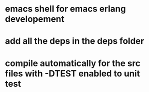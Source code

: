 emacs shell for emacs erlang developement
==========

# add all the deps in the deps folder
# compile automatically for the src files with -DTEST enabled to unit test

